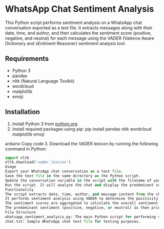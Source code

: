 # WhatsApp Chat Sentiment Analysis

This Python script performs sentiment analysis on a WhatsApp chat conversation exported as a text file. It extracts messages along with their date, time, and author, and then calculates the sentiment score (positive, negative, and neutral) for each message using the VADER (Valence Aware Dictionary and sEntiment Reasoner) sentiment analysis tool.

## Requirements
- Python 3
- pandas
- nltk (Natural Language Toolkit)
- wordcloud
- matplotlib
- emoji

## Installation
1. Install Python 3 from [python.org](https://www.python.org/downloads/).
2. Install required packages using pip:
pip install pandas nltk wordcloud matplotlib emoji

arduino
Copy code
3. Download the VADER lexicon by running the following command in Python:
```python
import nltk
nltk.download('vader_lexicon')
Usage
Export your WhatsApp chat conversation as a text file.
Save the text file in the same directory as the Python script.
Update the conversation variable in the script with the filename of your chat text file.
Run the script. It will analyze the chat and display the predominant sentiment (positive, negative, or neutral).
Functionality
The script extracts date, time, author, and message content from the chat text file.
It performs sentiment analysis using VADER to determine the positivity, negativity, and neutrality of each message.
The sentiment scores are aggregated to calculate the overall sentiment of the chat.
The predominant sentiment (positive, negative, or neutral) is then printed.
File Structure
whatsapp_sentiment_analysis.py: The main Python script for performing sentiment analysis.
chat.txt: Sample WhatsApp chat text file for testing purposes.
